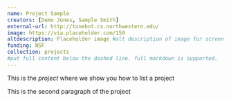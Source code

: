 ```yaml
---
name: Project Sample
creators: [Demo Jones, Sample Smith]
external-url: http://tunebot.cs.northwestern.edu/
image: https://via.placeholder.com/150
altdescription: Placeholder image #alt description of image for screen readers
funding: NSF
collection: projects
#put full content below the dashed line. full markdown is supported.
---
```


This is the *project* where we show you how to list a project

This is the second paragraph of the project